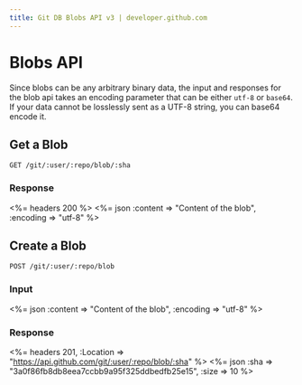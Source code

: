 ```yaml
---
title: Git DB Blobs API v3 | developer.github.com
---
```


# Blobs API

Since blobs can be any arbitrary binary data, the input and responses
for the blob api takes an encoding parameter that can be either `utf-8`
or `base64`.  If your data cannot be losslessly sent as a UTF-8 string,
you can base64 encode it.

## Get a Blob

    GET /git/:user/:repo/blob/:sha

### Response

<%= headers 200 %>
<%= json :content => "Content of the blob", :encoding => "utf-8" %>

## Create a Blob

    POST /git/:user/:repo/blob

### Input

<%= json :content => "Content of the blob", :encoding => "utf-8" %>

### Response

<%= headers 201,
      :Location => "https://api.github.com/git/:user/:repo/blob/:sha" %>
<%= json :sha => "3a0f86fb8db8eea7ccbb9a95f325ddbedfb25e15", :size => 10 %>


